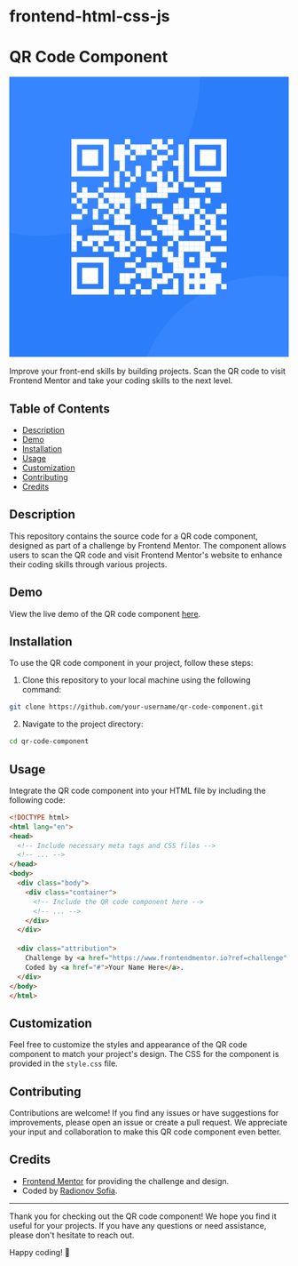 # frontend-html-css-js
# QR Code Component

![QR Code Component](./images/image-qr-code.png)

Improve your front-end skills by building projects. Scan the QR code to visit Frontend Mentor and take your coding skills to the next level.

## Table of Contents
- [Description](#description)
- [Demo](#demo)
- [Installation](#installation)
- [Usage](#usage)
- [Customization](#customization)
- [Contributing](#contributing)
- [Credits](#credits)

## Description
This repository contains the source code for a QR code component, designed as part of a challenge by Frontend Mentor. The component allows users to scan the QR code and visit Frontend Mentor's website to enhance their coding skills through various projects.

## Demo
View the live demo of the QR code component [here](https://sofiaradionov.github.io/frontend-html-css-js/).

## Installation
To use the QR code component in your project, follow these steps:

1. Clone this repository to your local machine using the following command:

```bash
git clone https://github.com/your-username/qr-code-component.git
```

2. Navigate to the project directory:

```bash
cd qr-code-component
```

## Usage
Integrate the QR code component into your HTML file by including the following code:

```html
<!DOCTYPE html>
<html lang="en">
<head>
  <!-- Include necessary meta tags and CSS files -->
  <!-- ... -->
</head>
<body>
  <div class="body">
    <div class="container">
      <!-- Include the QR code component here -->
      <!-- ... -->
    </div>
  </div>
  
  <div class="attribution">
    Challenge by <a href="https://www.frontendmentor.io?ref=challenge" target="_blank">Frontend Mentor</a>. 
    Coded by <a href="#">Your Name Here</a>.
  </div>
</body>
</html>
```

## Customization
Feel free to customize the styles and appearance of the QR code component to match your project's design. The CSS for the component is provided in the `style.css` file.

## Contributing
Contributions are welcome! If you find any issues or have suggestions for improvements, please open an issue or create a pull request. We appreciate your input and collaboration to make this QR code component even better.

## Credits
- [Frontend Mentor](https://www.frontendmentor.io?ref=challenge) for providing the challenge and design.
- Coded by [Radionov Sofia](https://github.com/Sofiaradionov).

---

Thank you for checking out the QR code component! We hope you find it useful for your projects. If you have any questions or need assistance, please don't hesitate to reach out.

Happy coding! 🚀
